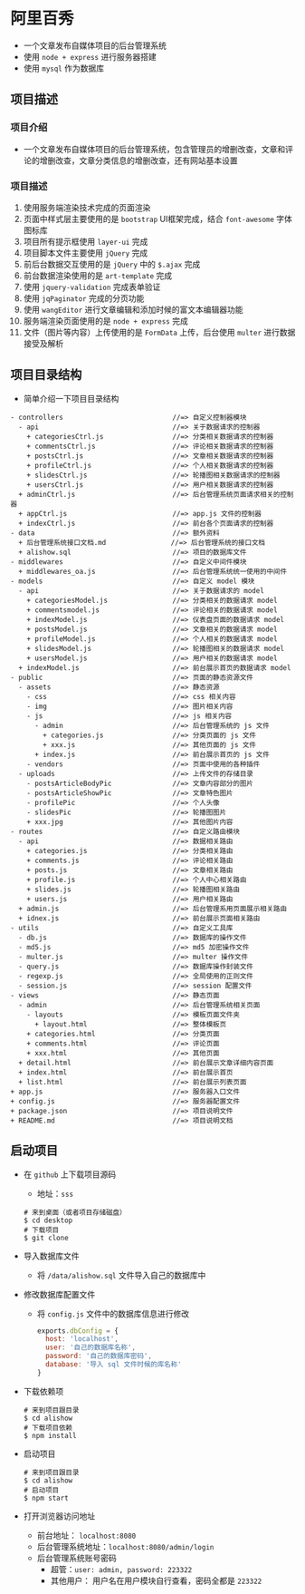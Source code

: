 # 阿里百秀

- 一个文章发布自媒体项目的后台管理系统
- 使用 `node + express` 进行服务器搭建
- 使用 `mysql` 作为数据库




## 项目描述

### 项目介绍

- 一个文章发布自媒体项目的后台管理系统，包含管理员的增删改查，文章和评论的增删改查，文章分类信息的增删改查，还有网站基本设置

### 项目描述

1. 使用服务端渲染技术完成的页面渲染
2. 页面中样式层主要使用的是 `bootstrap` UI框架完成，结合 `font-awesome` 字体图标库
3. 项目所有提示框使用 `layer-ui` 完成
4. 项目脚本文件主要使用 `jQuery` 完成
5. 前后台数据交互使用的是 `jQuery` 中的 `$.ajax` 完成
6. 前台数据渲染使用的是 `art-template` 完成
7. 使用 `jquery-validation` 完成表单验证
8. 使用 `jqPaginator` 完成的分页功能
9. 使用 `wangEditor` 进行文章编辑和添加时候的富文本编辑器功能
10. 服务端渲染页面使用的是 `node + express` 完成
11. 文件（图片等内容）上传使用的是 `FormData` 上传，后台使用 `multer` 进行数据接受及解析






## 项目目录结构

- 简单介绍一下项目目录结构

```Text
- controllers                           //=> 自定义控制器模块
  - api								    //=> 关于数据请求的控制器
  	+ categoriesCtrl.js 			    //=> 分类相关数据请求的控制器
  	+ commentsCtrl.js  				    //=> 评论相关数据请求的控制器	
  	+ postsCtrl.js					    //=> 文章相关数据请求的控制器
  	+ profileCtrl.js  				    //=> 个人相关数据请求的控制器
  	+ slidesCtrl.js					    //=> 轮播图相关数据请求的控制器
  	+ usersCtrl.js   				    //=> 用户相关数据请求的控制器
  + adminCtrl.js					    //=> 后台管理系统页面请求相关的控制器
  + appCtrl.js						    //=> app.js 文件的控制器
  + indexCtrl.js					    //=> 前台各个页面请求的控制器
- data								    //=> 额外资料
  + 后台管理系统接口文档.md				 //=> 后台管理系统的接口文档
  + alishow.sql							//=> 项目的数据库文件
- middlewares							//=> 自定义中间件模块
  + middlewares_oa.js					//=> 后台管理系统统一使用的中间件
- models								//=> 自定义 model 模块
  - api									//=> 关于数据请求的 model
    + categoriesModel.js     			//=> 分类相关的数据请求 model
    + commentsmodel.js					//=> 评论相关的数据请求 model
    + indexModel.js						//=> 仪表盘页面的数据请求 model
    + postsModel.js						//=> 文章相关的数据请求 model
    + profileModel.js					//=> 个人相关的数据请求 model
    + slidesModel.js					//=> 轮播图相关的数据请求 model
    + usersModel.js						//=> 用户相关的数据请求 model
  + indexModel.js						//=> 前台展示首页的数据请求 model
- public								//=> 页面的静态资源文件
  - assets								//=> 静态资源
    - css      							//=> css 相关内容
    - img								//=> 图片相关内容
    - js								//=> js 相关内容
      - admin							//=> 后台管理系统的 js 文件
        + categories.js					//=> 分类页面的 js 文件
        + xxx.js						//=> 其他页面的 js 文件
      + index.js						//=> 前台展示首页的 js 文件
    - vendors							//=> 页面中使用的各种插件
  - uploads								//=> 上传文件的存储目录
    - postsArticleBodyPic				//=> 文章内容部分的图片
    - postsArticleShowPic				//=> 文章特色图片
    - profilePic						//=> 个人头像
    - slidesPic							//=> 轮播图图片
    + xxx.jpg							//=> 其他图片内容
- routes								//=> 自定义路由模块
  - api									//=> 数据相关路由
    + categories.js						//=> 分类相关路由
    + comments.js						//=> 评论相关路由
    + posts.js							//=> 文章相关路由
    + profile.js						//=> 个人中心相关路由
    + slides.js							//=> 轮播图相关路由
    + users.js							//=> 用户相关路由
  + admin.js							//=> 后台管理系用页面展示相关路由
  + idnex.js							//=> 前台展示页面相关路由
- utils									//=> 自定义工具库
  - db.js								//=> 数据库的操作文件
  - md5.js								//=> md5 加密操作文件
  - multer.js							//=> multer 操作文件
  - query.js							//=> 数据库操作封装文件
  - regexp.js							//=> 全局使用的正则文件
  - session.js							//=> session 配置文件
- views									//=> 静态页面
  - admin								//=> 后台管理系统相关页面
    - layouts							//=> 模板页面文件夹
      + layout.html						//=> 整体模板页
    + categories.html					//=> 分类页面
    + comments.html						//=> 评论页面
    + xxx.html							//=> 其他页面
  + detail.html							//=> 前台展示文章详细内容页面
  + index.html							//=> 前台展示首页
  + list.html							//=> 前台展示列表页面
+ app.js								//=> 服务器入口文件
+ config.js								//=> 服务器配置文件
+ package.json							//=> 项目说明文件
+ README.md								//=> 项目说明文档
```





## 启动项目

- 在 `github` 上下载项目源码
  - 地址：`sss`

  ```shell
  # 来到桌面（或者项目存储磁盘）
  $ cd desktop
  # 下载项目
  $ git clone 
  ```

- 导入数据库文件

  - 将 `/data/alishow.sql` 文件导入自己的数据库中

- 修改数据库配置文件

  - 将 `config.js` 文件中的数据库信息进行修改

    ```javascript
    exports.dbConfig = {
      host: 'localhost',
      user: '自己的数据库名称',
      password: '自己的数据库密码',
      database: '导入 sql 文件时候的库名称'
    }
    ```

- 下载依赖项

  ```shell
  # 来到项目跟目录
  $ cd alishow
  # 下载项目依赖
  $ npm install
  ```

- 启动项目

  ```shell
  # 来到项目跟目录
  $ cd alishow
  # 启动项目
  $ npm start
  ```

- 打开浏览器访问地址

  - 前台地址： `localhost:8080`
  - 后台管理系统地址：`localhost:8080/admin/login`
  - 后台管理系统账号密码
    - 超管：`user: admin, password: 223322`
    - 其他用户： 用户名在用户模块自行查看，密码全都是 `223322`
